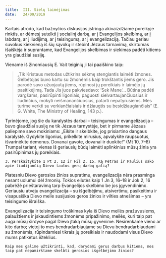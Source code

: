 ```yaml
---
title:  III. Sielų laimėjimas
date:   24/09/2019
---
```


Kartais atrodo, kad bažnyčios diskusijos įstringa akivaizdžiame poreikyje rinktis, ar dėmesį sutelkti į socialinį darbą, ar į Evangelijos skelbimą, ar į labdarą, ar į liudijimą, ar į teisingumą, ar į evangelizaciją. Tačiau geriau suvokus kiekvieną iš šių sąvokų ir stebint Jėzaus tarnavimą, skirtumas išaiškėja ir suprantame, kad Evangelijos skelbimas ir siekimas padėti kitiems yra glaudžiai susiję.

Viename iš žinomiausių E. Vait teiginių ji tai paaiškino taip: 

> <p></p>
> „Tik Kristaus metodas užtikrins sėkmę stengiantis laimėti žmones. Gelbėtojas buvo kartu su žmonėmis kaip trokštantis jiems gero. Jis parodė savo užuojautą jiems, rūpinosi jų poreikiais ir laimėjo jų pasitikėjimą. Tada Jis juos pakviesdavo: ‘Sek Mane‘... Būtina padėti vargšams, pasirūpinti ligoniais, paguosti sielvartaujančiuosius ir liūdinčius, mokyti neišmanančiuosius, patarti nepatyrusiems. Mes turime verkti su verkiančiaisiais ir džiaugtis su besidžiaugiančiais“ (E. G. White, The Ministry of Healing, 143 p.).

Tyrinėjome, jog šie du karalystės darbai – teisingumas ir evangelizacija – buvo glaudžiai susiję ne tik Jėzaus tarnystėje, bet ir pirmame Jėzaus paliepime savo mokiniams: „Eikite ir skelbkite, jog prisiartino dangaus karalystė. Gydykite ligonius, prikelkite mirusius, apvalykite raupsuotus, išvarinėkite demonus. Dovanai gavote, dovanai ir duokite!“ (Mt 10, 7–8) Trumpai tariant, vienas iš geriausių būdų laimėti aplinkinius mūsų žinia yra pasirūpinimas jų poreikiais.

`3. Perskaitykite 1 Pt 2, 12 ir Fil 2, 15. Ką Petras ir Paulius sako apie liudijančią Dievo tautos gerų darbų galią?`
							
Platesniu Dievo gerosios žinios supratimu, evangelizacija nėra prasminga nesant uolumui dėl žmonių. Tokios eilutės kaip 1 Jn 3, 16–18 ir Jok 2, 16 pabrėžė prieštaravimą tarp Evangelijos skelbimo be jos įgyvendinimo. Geriausiu atveju evangelizacija – su išgelbėjimu, atsivertimu, pasikeitimu ir visapusiška Dievo meile susijusios geros žinios ir vilties atnešimas – yra teisingumo išraiška.

Evangelizacija ir teisingumo troškimas kyla iš Dievo meilės pražuvusiems, palaužtiems ir įskaudintiems žmonėms pripažinimo, meilės, kuri taip pat auga mūsų širdyse pagal Dievo įtaką mūsų gyvenime. Nesirenkame vieno ar kito darbo; vietoj to mes bendradarbiaujame su Dievu bendradarbiaudami su žmonėmis, rūpindamiesi tikrais jų poreikiais ir naudodami visus Dievo mums patikėtus išteklius.

`Kaip mes galime užtikrinti, kad, darydami gerus darbus kitiems, mes taip pat nepamirštame skelbti gerosios išgelbėjimo žinios?`
